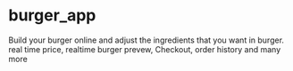 # burger_app
 Build your burger online and adjust the ingredients that you want in burger. real time price, realtime burger prevew, Checkout, order history and many more
